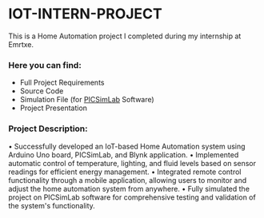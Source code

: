 # IOT-INTERN-PROJECT
This is a Home Automation project I completed during my internship at Emrtxe.

### Here you can find:
* Full Project Requirements
* Source Code
* Simulation File (for [PICSimLab](https://sourceforge.net/projects/picsim/) Software)
* Project Presentation

### Project Description:
• Successfully developed an IoT-based Home Automation system using Arduino Uno board, PICSimLab, and Blynk application.
• Implemented automatic control of temperature, lighting, and fluid levels based on sensor readings for efficient energy management.
• Integrated remote control functionality through a mobile application, allowing users to monitor and adjust the home automation system from anywhere.
• Fully simulated the project on PICSimLab software for comprehensive testing and validation of the system's functionality.
